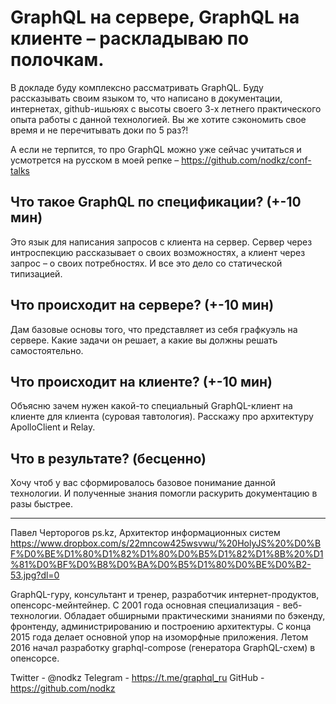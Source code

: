 # GraphQL на сервере, GraphQL на клиенте – раскладываю по полочкам.

В докладе буду комплексно рассматривать GraphQL. Буду рассказывать своим языком то, что написано в документации, интернетах, github-ишьюях с высоты своего 3-х летнего практического опыта работы с данной технологией. Вы же хотите сэкономить свое время и не перечитывать доки по 5 раз?!

А если не терпится, то про GraphQL можно уже сейчас учитаться и усмотрется на русском в моей репке – https://github.com/nodkz/conf-talks

## Что такое GraphQL по спецификации? (+-10 мин)

Это язык для написания запросов с клиента на сервер. Сервер через интроспекцию рассказывает о своих возможностях, а клиент через запрос – о своих потребностях. И все это дело со статической типизацией.

## Что происходит на сервере? (+-10 мин)

Дам базовые основы того, что представляет из себя графкуэль на сервере. Какие задачи он решает, а какие вы должны решать самостоятельно.

## Что происходит на клиенте? (+-10 мин)

Объясню зачем нужен какой-то специальный GraphQL-клиент на клиенте для клиента (суровая тавтология). Расскажу про архитектуру ApolloClient и Relay.

## Что в результате? (бесценно)

Хочу чтоб у вас сформировалось базовое понимание данной технологии. И полученные знания помогли раскурить документацию в разы быстрее.

-----------------------------------------------------

Павел Черторогов
ps.kz, Архитектор информационных систем
https://www.dropbox.com/s/22mncow425wsvwu/%20HolyJS%20%D0%BF%D0%BE%D1%80%D1%82%D1%80%D0%B5%D1%82%D1%8B%20%D1%81%D0%BF%D0%B8%D0%BA%D0%B5%D1%80%D0%BE%D0%B2-53.jpg?dl=0

GraphQL-гуру, консультант и тренер, разработчик интернет-продуктов, опенсорс-мейнтейнер. С 2001 года основная специализация - веб-технологии. Обладает обширными практическими знаниями по бэкенду, фронтенду, администрированию и построению архитектуры. С конца 2015 года делает основной упор на изоморфные приложения. Летом 2016 начал разработку graphql-compose (генератора GraphQL-схем) в опенсорсе.

Twitter - @nodkz
Telegram - https://t.me/graphql_ru
GitHub - https://github.com/nodkz